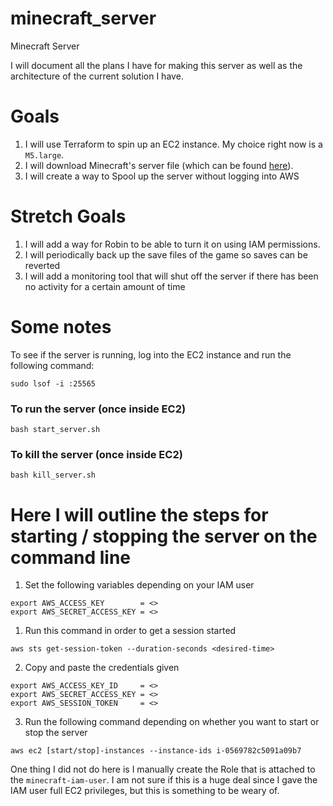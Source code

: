 # minecraft_server
Minecraft Server

I will document all the plans I have for making this server as well as the architecture of the current solution I have.

Goals
==
1. I will use Terraform to spin up an EC2 instance. My choice right now is a `M5.large`.
2. I will download Minecraft's server file (which can be found [here](https://www.minecraft.net/en-us/download/server)).
3. I will create a way to Spool up the server without logging into AWS

Stretch Goals
==
1. I will add a way for Robin to be able to turn it on using IAM permissions.
2. I will periodically back up the save files of the game so saves can be reverted
3. I will add a monitoring tool that will shut off the server if there has been no activity for a certain amount of time

Some notes
==
To see if the server is running, log into the EC2 instance and run the following command:
```
sudo lsof -i :25565
```

### To run the server (once inside EC2)
```
bash start_server.sh
```

### To kill the server (once inside EC2)
```
bash kill_server.sh
```

Here I will outline the steps for starting / stopping the server on the command line
==
1. Set the following variables depending on your IAM user
```
export AWS_ACCESS_KEY        = <>
export AWS_SECRET_ACCESS_KEY = <>
```
1. Run this command in order to get a session started
```
aws sts get-session-token --duration-seconds <desired-time>
```
2. Copy and paste the credentials given
```
export AWS_ACCESS_KEY_ID     = <>
export AWS_SECRET_ACCESS_KEY = <>
export AWS_SESSION_TOKEN     = <>
```
3. Run the following command depending on whether you want to start or stop the server
```
aws ec2 [start/stop]-instances --instance-ids i-0569782c5091a09b7
```


One thing I did not do here is I manually create the Role that is attached to the `minecraft-iam-user`. I am not sure if this is a huge deal since I gave the IAM user full EC2 privileges, but this is something to be weary of.
